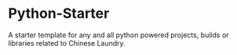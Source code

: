 # Python-Starter
A starter template for any and all python powered projects, builds or libraries related to Chinese Laundry. 
